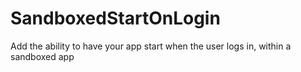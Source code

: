 SandboxedStartOnLogin
=====================

Add the ability to have your app start when the user logs in, within a sandboxed app
